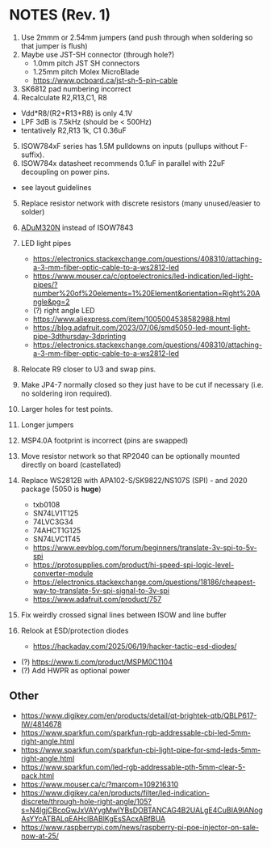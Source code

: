 # NOTES (Rev. 1)

1.  Use 2mmm or 2.54mm jumpers (and push through when soldering so that jumper is flush)
2.  Maybe use JST-SH connector (through hole?)
     - 1.0mm pitch JST SH connectors
     - 1.25mm pitch Molex MicroBlade
     - https://www.pcboard.ca/jst-sh-5-pin-cable
3.  SK6812 pad numbering incorrect
4.  Recalculate R2,R13,C1, R8
   - Vdd*R8/(R2+R13+R8) is only 4.1V
   - LPF 3dB is 7.5kHz (should be < 500Hz)
   - tentatively R2,R13 1k, C1 0.36uF
5.  ISOW784xF series has 1.5M pulldowns on inputs (pullups without F-suffix).
6.  ISOW784x datasheet recommends 0.1uF in parallel with 22uF decoupling on power pins.
   - see layout guidelines

5.  Replace resistor network with discrete resistors (many unused/easier to solder)
6.  [ADuM320N](https://www.mouser.ca/datasheet/2/609/adum320n_321n-3420518.pdf) instead of ISOW7843
7.  LED light pipes
     - https://electronics.stackexchange.com/questions/408310/attaching-a-3-mm-fiber-optic-cable-to-a-ws2812-led
     - https://www.mouser.ca/c/optoelectronics/led-indication/led-light-pipes/?number%20of%20elements=1%20Element&orientation=Right%20Angle&pg=2
     - (?) right angle LED
     - https://www.aliexpress.com/item/1005004538582988.html
     - https://blog.adafruit.com/2023/07/06/smd5050-led-mount-light-pipe-3dthursday-3dprinting
     - https://electronics.stackexchange.com/questions/408310/attaching-a-3-mm-fiber-optic-cable-to-a-ws2812-led

8.  Relocate R9 closer to U3 and swap pins.
9.  Make JP4-7 normally closed so they just have to be cut if necessary (i.e. no soldering iron required).
10.  Larger holes for test points.
11.  Longer jumpers
12. MSP4.0A footprint is incorrect (pins are swapped)
13. Move resistor network so that RP2040 can be optionally mounted directly on board (castellated)
14. Replace WS2812B with APA102-S/SK9822/NS107S (SPI) - and 2020 package (5050 is **huge**)
    - txb0108
    - SN74LV1T125
    - 74LVC3G34
    - 74AHCT1G125
    - SN74LVC1T45
    - https://www.eevblog.com/forum/beginners/translate-3v-spi-to-5v-spi
    - https://protosupplies.com/product/hi-speed-spi-logic-level-converter-module
    - https://electronics.stackexchange.com/questions/18186/cheapest-way-to-translate-5v-spi-signal-to-3v-spi
    - https://www.adafruit.com/product/757
15. Fix weirdly crossed signal lines between ISOW and line buffer
16. Relook at ESD/protection diodes
    - https://hackaday.com/2025/06/19/hacker-tactic-esd-diodes/


- (?) https://www.ti.com/product/MSPM0C1104
- (?) Add HWPR as optional power


## Other
- https://www.digikey.com/en/products/detail/qt-brightek-qtb/QBLP617-IW/4814678
- https://www.sparkfun.com/sparkfun-rgb-addressable-cbi-led-5mm-right-angle.html
- https://www.sparkfun.com/sparkfun-cbi-light-pipe-for-smd-leds-5mm-right-angle.html
- https://www.sparkfun.com/led-rgb-addressable-pth-5mm-clear-5-pack.html
- https://www.mouser.ca/c/?marcom=109216310
- https://www.digikey.ca/en/products/filter/led-indication-discrete/through-hole-right-angle/105?s=N4IgjCBcoGwJxVAYygMwIYBsDOBTANCAG4B2UALgE4CuBIA9lANogAsYYcATBALqEAHclBABlKgEsSAcxABfBUA
- https://www.raspberrypi.com/news/raspberry-pi-poe-injector-on-sale-now-at-25/
